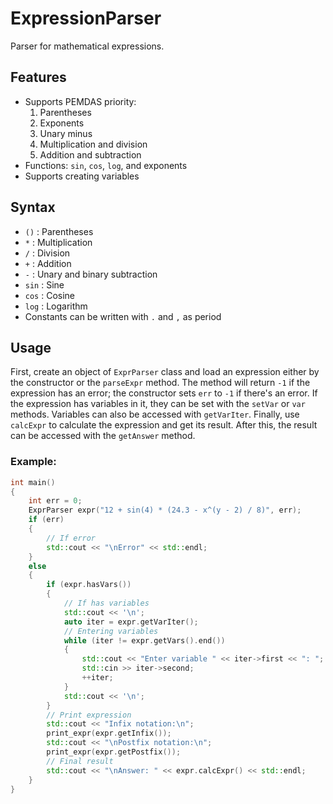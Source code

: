 # ExpressionParser
Parser for mathematical expressions.

## Features
- Supports PEMDAS priority:
  1. Parentheses
  2. Exponents
  3. Unary minus
  4. Multiplication and division
  5. Addition and subtraction
- Functions: `sin`, `cos`, `log`, and exponents
- Supports creating variables

## Syntax
- `()` : Parentheses
- `*` : Multiplication
- `/` : Division
- `+` : Addition
- `-` : Unary and binary subtraction
- `sin` : Sine
- `cos` : Cosine
- `log` : Logarithm
- Constants can be written with `.` and `,` as period

## Usage
First, create an object of `ExprParser` class and load an expression either by the constructor or the `parseExpr` method. The method will return `-1` if the expression has an error; the constructor sets `err` to `-1` if there's an error.
If the expression has variables in it, they can be set with the `setVar` or `var` methods. Variables can also be accessed with `getVarIter`.
Finally, use `calcExpr` to calculate the expression and get its result. After this, the result can be accessed with the `getAnswer` method.

### Example:
```cpp
int main()
{
    int err = 0;
    ExprParser expr("12 + sin(4) * (24.3 - x^(y - 2) / 8)", err);
    if (err)
    {
        // If error
        std::cout << "\nError" << std::endl;
    }
    else
    {
        if (expr.hasVars())
        {
            // If has variables
            std::cout << '\n';
            auto iter = expr.getVarIter();
            // Entering variables
            while (iter != expr.getVars().end())
            {
                std::cout << "Enter variable " << iter->first << ": ";
                std::cin >> iter->second;
                ++iter;
            }
            std::cout << '\n';
        }
        // Print expression
        std::cout << "Infix notation:\n";
        print_expr(expr.getInfix());
        std::cout << "\nPostfix notation:\n";
        print_expr(expr.getPostfix());
        // Final result
        std::cout << "\nAnswer: " << expr.calcExpr() << std::endl;
    }
}
```
